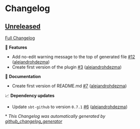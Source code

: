 # Changelog

## [Unreleased](https://github.com/alejandrohdezma/sbt-scalafmt-defaults/tree/HEAD)

[Full Changelog](https://github.com/alejandrohdezma/sbt-scalafmt-defaults/compare/e1f4a5b70d70bacc1187bae63d955ce4d6448278...HEAD)

🚀 **Features**

- Add no-edit warning message to the top of generated file [\#12](https://github.com/alejandrohdezma/sbt-scalafmt-defaults/pull/12) ([alejandrohdezma](https://github.com/alejandrohdezma))
- Create first version of the plugin [\#3](https://github.com/alejandrohdezma/sbt-scalafmt-defaults/pull/3) ([alejandrohdezma](https://github.com/alejandrohdezma))

📘 **Documentation**

- Create first version of README.md [\#7](https://github.com/alejandrohdezma/sbt-scalafmt-defaults/pull/7) ([alejandrohdezma](https://github.com/alejandrohdezma))

📈 **Dependency updates**

- Update `sbt-github` to version `0.7.1` [\#6](https://github.com/alejandrohdezma/sbt-scalafmt-defaults/pull/6) ([alejandrohdezma](https://github.com/alejandrohdezma))



\* *This Changelog was automatically generated by [github_changelog_generator](https://github.com/github-changelog-generator/github-changelog-generator)*
